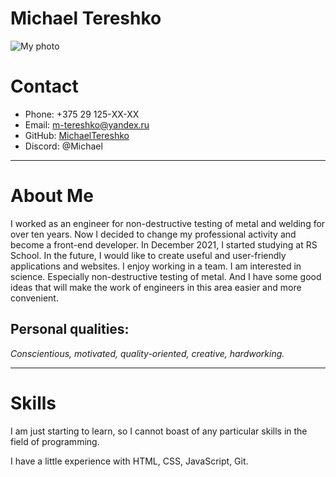 # **Michael Tereshko**
![My photo](https://c.radikal.ru/c19/2112/b5/027cf6a3cd5b.png)

# Contact
+ Phone: +375 29 125-ХХ-ХХ
+ Email: m-tereshko@yandex.ru
+ GitHub: [MichaelTereshko](https://github.com/MichaelTereshko)
+ Discord: @Michael
******
# About Me
I worked as an engineer for non-destructive testing of metal and welding for over ten years. Now I decided to change my professional activity and become a front-end developer. In December 2021, I started studying at RS School.
In the future, I would like to create useful and user-friendly applications and websites. I enjoy working in a team. I am interested in science. Especially non-destructive testing of metal. And I have some good ideas that will make the work of engineers in this area easier and more convenient.
## Personal qualities:
*Conscientious, motivated, quality-oriented, creative, hardworking.*
*****
# Skills
I am just starting to learn, so I cannot boast of any particular skills in the field of programming.

I have a little experience with HTML, CSS, JavaScript, Git.
